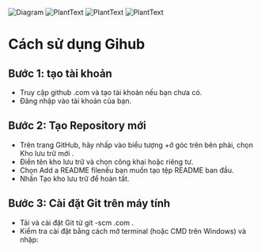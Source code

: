 ![Diagram](http://www.plantuml.com/plantuml/png/encoded-diagram-text)
![PlantText](https://www.planttext.com/api/plantuml/png/X94zJWCn48NxESLeAq1oGHkb24eA8b4X96fhTvGTnPvPURn4278o2ewKAyJBxeAG-Edyv6_UU_QStjvNbdtAVGm0jcV1f4O0cNCWlAVWCwjOovsXmtNmPhXXlqi-0a0zwWE5mBB35q34hMHyP6dqO8DyKcxmJklzGqiRrNHn2STvyAOhoP4aJ_fM-v8zdjSQOo-p6Wtdl683y9cwV7NbJjoNtQAKQ2bnzbBJ3-3a_H_sKUSNgBgkyChrdSCgUdckfeQBmRjJu-7N_g279tndOKNIb2sS0G00__y30000)
![PlantText](https://www.planttext.com/api/plantuml/png/BCx12SCm30NG-vz22tG1dnBS3K864B4fehOCaZ9T3nsfAzGflVp3v_7vdzTxyM2BipV0dw9amoiG4gtIUiGmfnljNYdpZBlmmxWJWBIMBYeUnbCbf2rO2rkvj2LYfsqd0byZS-eOfquH_oBb9bNZvpAmL2tpn1S00F__0m00)
![PlantText](https://www.planttext.com/api/plantuml/png/P951JiCm44NtSufHLcpS8w0M2bMaLWegNRLP67j8hIPsv7740kLaB3WILs2Iq2oADxR-6_tvN_xv-bvoqZ5rJGt05-Sn1YQ0v59DM6XpqHKnAdmCJHiy-OHhfwke6u1sefWzno3waxSPVWBACVFmSHDrUtO63qpnv7EVABvhGoLgniqXXnx0rA6pE29FIInwGF31YlFEMIivNXt5g_VneMFdYHcteNAcdCIrJXfNneW-MgzNY2DnrusOxtGw3souRrYMvuaQpWOylg1702kcRve55u5J5Md_iZtvESW-XKWMYnWCbqCHwOFAXW-lxkSwCFUQoDsq_hO5ggvL4vBeIlsb-3yc1XEIiSNYDWGioLlvory0003__mC0)
# Cách sử dụng Gihub
## Bước 1: tạo tài khoản
- Truy cập github .com và tạo tài khoản nếu bạn chưa có.
- Đăng nhập vào tài khoản của bạn.
## Bước 2: Tạo Repository mới
- Trên trang GitHub, hãy nhấp vào biểu tượng +ở góc trên bên phải, chọn Kho lưu trữ mới .
- Điền tên kho lưu trữ và chọn công khai hoặc riêng tư.
- Chọn Add a README filenếu bạn muốn tạo tệp README ban đầu.
- Nhấn Tạo kho lưu trữ để hoàn tất.
## Bước 3: Cài đặt Git trên máy tính
- Tải và cài đặt Git từ git -scm .com .
- Kiểm tra cài đặt bằng cách mở terminal (hoặc CMD trên Windows) và nhập:
